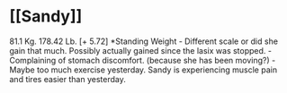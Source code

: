 # [[Sandy]]
81.1 Kg. 178.42 Lb. [+ 5.72] *Standing Weight
	- Different scale or did she gain that much.  Possibly actually gained since the lasix was stopped.
	- Complaining of stomach discomfort.  (because she has been moving?)
	- Maybe too much exercise yesterday.  Sandy is experiencing muscle pain and tires easier than yesterday.